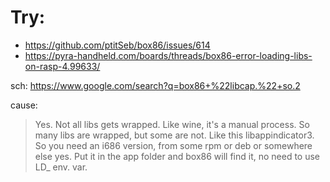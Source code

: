 # Try:
- https://github.com/ptitSeb/box86/issues/614
- https://pyra-handheld.com/boards/threads/box86-error-loading-libs-on-rasp-4.99633/

sch: https://www.google.com/search?q=box86+%22libcap.%22+so.2


cause:
>Yes. Not all libs gets wrapped. Like wine, it's a manual process. So many libs are wrapped, but some are not. Like this libappindicator3. So you need an i686 version, from some rpm or deb or somewhere else yes. Put it in the app folder and box86 will find it, no need to use LD_ env. var.
